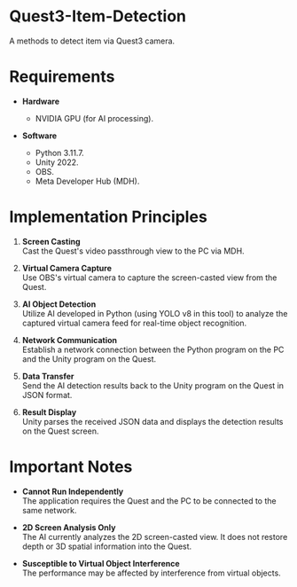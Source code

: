 # Quest3-Item-Detection
A methods to detect item via Quest3 camera.

# Requirements

- **Hardware**  
  - NVIDIA GPU (for AI processing).

- **Software**  
  - Python 3.11.7.  
  - Unity 2022.  
  - OBS.
  - Meta Developer Hub (MDH).

# Implementation Principles

1. **Screen Casting**  
   Cast the Quest's video passthrough view to the PC via MDH.

2. **Virtual Camera Capture**  
   Use OBS's virtual camera to capture the screen-casted view from the Quest.

3. **AI Object Detection**  
   Utilize AI developed in Python (using YOLO v8 in this tool) to analyze the captured virtual camera feed for real-time object recognition.

4. **Network Communication**  
   Establish a network connection between the Python program on the PC and the Unity program on the Quest.

5. **Data Transfer**  
   Send the AI detection results back to the Unity program on the Quest in JSON format.

6. **Result Display**  
   Unity parses the received JSON data and displays the detection results on the Quest screen.

# Important Notes

- **Cannot Run Independently**  
  The application requires the Quest and the PC to be connected to the same network.

- **2D Screen Analysis Only**  
  The AI currently analyzes the 2D screen-casted view. It does not restore depth or 3D spatial information into the Quest.

- **Susceptible to Virtual Object Interference**  
  The performance may be affected by interference from virtual objects.
